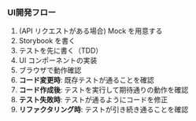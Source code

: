 ### UI開発フロー

1. (API リクエストがある場合) Mock を用意する
2. Storybook を書く
3. テストを先に書く（TDD）
4. UI コンポーネントの実装
5. ブラウザで動作確認
6. **コード変更時**: 既存テストが通ることを確認
7. **コード作成後**: テストを実行して期待通りの動作を確認
8. **テスト失敗時**: テストが通るようにコードを修正
9. **リファクタリング時**: テストが引き続き通ることを確認
